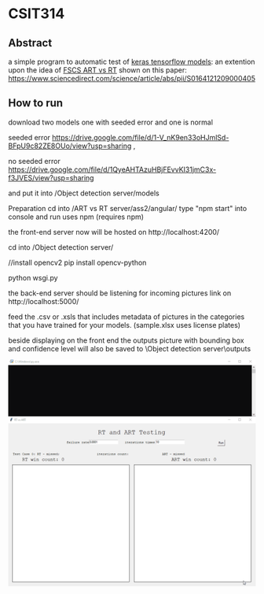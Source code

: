 # CSIT314
## Abstract
a simple program to automatic test of [keras tensorflow models](https://github.com/tensorflow/tensorflow/tree/master/tensorflow/python/keras):
an extention upon the idea of [FSCS ART vs RT](https://github.com/longchass/CSIT318-ART-vs-RT) shown on
this paper: https://www.sciencedirect.com/science/article/abs/pii/S0164121209000405
## How to run


download two models one with seeded error and one is normal 
 
seeded error
https://drive.google.com/file/d/1-V_nK9en33oHJmlSd-BFpU9c82ZE8OUo/view?usp=sharing , 

no seeded error
https://drive.google.com/file/d/1QyeAHTAzuHBjFEvvKI31jmC3x-f3JVES/view?usp=sharing

and put it into /Object detection server/models

Preparation
cd into /ART vs RT server/ass2/angular/
type "npm start" into console and run
uses npm (requires npm)

the front-end server now will be hosted on http://localhost:4200/

cd into /Object detection server/

//install opencv2
pip install opencv-python


python wsgi.py

the back-end server should be listening for incoming pictures link on http://localhost:5000/

feed the .csv or .xsls that includes metadata of pictures in the categories that you have trained for your models. (sample.xlsx uses license plates)

beside displaying on the front end the outputs picture with bounding box and confidence level will also be saved to \Object detection server\outputs

![gif of the program running](https://github.com/longchass/images/blob/master/artvsrt.gif)
